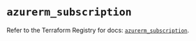 # `azurerm_subscription`

Refer to the Terraform Registry for docs: [`azurerm_subscription`](https://registry.terraform.io/providers/hashicorp/azurerm/4.35.0/docs/resources/subscription).
